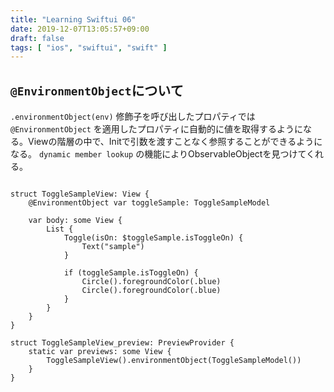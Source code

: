```yaml
---
title: "Learning Swiftui 06"
date: 2019-12-07T13:05:57+09:00
draft: false
tags: [ "ios", "swiftui", "swift" ]
---
```


## `@EnvironmentObject`について
`.environmentObject(env)` 修飾子を呼び出したプロパティでは `@EnvironmentObject` を適用したプロパティに自動的に値を取得するようになる。Viewの階層の中で、Initで引数を渡すことなく参照することができるようになる。 `dynamic member lookup` の機能によりObservableObjectを見つけてくれる。

```

struct ToggleSampleView: View {
    @EnvironmentObject var toggleSample: ToggleSampleModel

    var body: some View {
        List {
            Toggle(isOn: $toggleSample.isToggleOn) {
                Text("sample")
            }

            if (toggleSample.isToggleOn) {
                Circle().foregroundColor(.blue)
                Circle().foregroundColor(.blue)
            }
        }
    }
}

struct ToggleSampleView_preview: PreviewProvider {
    static var previews: some View {
        ToggleSampleView().environmentObject(ToggleSampleModel())
    }
}


```